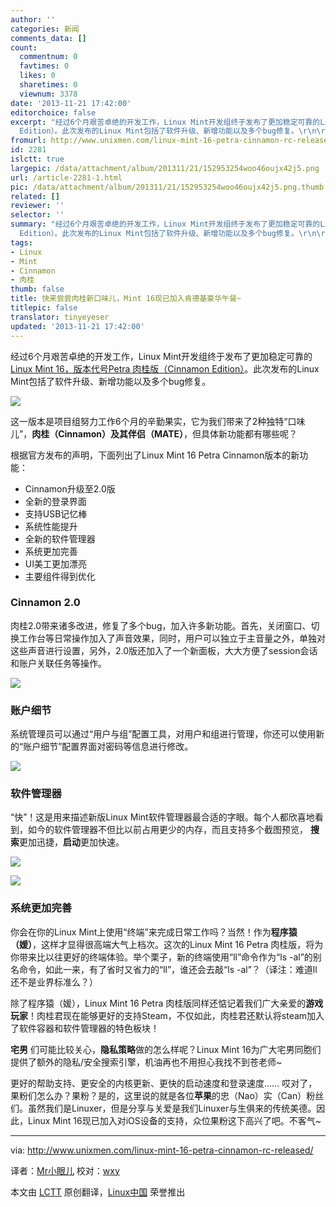 ```yaml
---
author: ''
categories: 新闻
comments_data: []
count:
  commentnum: 0
  favtimes: 0
  likes: 0
  sharetimes: 0
  viewnum: 3378
date: '2013-11-21 17:42:00'
editorchoice: false
excerpt: "经过6个月艰苦卓绝的开发工作，Linux Mint开发组终于发布了更加稳定可靠的Linux Mint 16，版本代号Petra 肉桂版（Cinnamon
  Edition）。此次发布的Linux Mint包括了软件升级、新增功能以及多个bug修复。\r\n\r\n这一版本是  ..."
fromurl: http://www.unixmen.com/linux-mint-16-petra-cinnamon-rc-released/
id: 2281
islctt: true
largepic: /data/attachment/album/201311/21/152953254woo46oujx42j5.png
url: /article-2281-1.html
pic: /data/attachment/album/201311/21/152953254woo46oujx42j5.png.thumb.jpg
related: []
reviewer: ''
selector: ''
summary: "经过6个月艰苦卓绝的开发工作，Linux Mint开发组终于发布了更加稳定可靠的Linux Mint 16，版本代号Petra 肉桂版（Cinnamon
  Edition）。此次发布的Linux Mint包括了软件升级、新增功能以及多个bug修复。\r\n\r\n这一版本是  ..."
tags:
- Linux
- Mint
- Cinnamon
- 肉桂
thumb: false
title: 快来尝尝肉桂新口味儿，Mint 16现已加入肯德基豪华午餐~
titlepic: false
translator: tinyeyeser
updated: '2013-11-21 17:42:00'
---
```


经过6个月艰苦卓绝的开发工作，Linux Mint开发组终于发布了更加稳定可靠的[Linux Mint 16，版本代号Petra 肉桂版（Cinnamon Edition）](http://blog.linuxmint.com/?p=2477)。此次发布的Linux Mint包括了软件升级、新增功能以及多个bug修复。


![](/data/attachment/album/201311/21/152953254woo46oujx42j5.png)


这一版本是项目组努力工作6个月的辛勤果实，它为我们带来了2种独特“口味儿”，**肉桂（Cinnamon）**及其**伴侣（MATE）**，但具体新功能都有哪些呢？


根据官方发布的声明，下面列出了Linux Mint 16 Petra Cinnamon版本的新功能：


* Cinnamon升级至2.0版
* 全新的登录界面
* 支持USB记忆棒
* 系统性能提升
* 全新的软件管理器
* 系统更加完善
* UI美工更加漂亮
* 主要组件得到优化


### Cinnamon 2.0


肉桂2.0带来诸多改进，修复了多个bug，加入许多新功能。首先，关闭窗口、切换工作台等日常操作加入了声音效果，同时，用户可以独立于主音量之外，单独对这些声音进行设置，另外，2.0版还加入了一个新面板，大大方便了session会话和账户关联任务等操作。


![](/data/attachment/album/201311/21/152955o5uoi6ovo0v5iio5.png)


### 账户细节


系统管理员可以通过“用户与组”配置工具，对用户和组进行管理，你还可以使用新的“账户细节”配置界面对密码等信息进行修改。


![](/data/attachment/album/201311/21/15295749pspt9pab44mpkz.png)


### 软件管理器


“快”！这是用来描述新版Linux Mint软件管理器最合适的字眼。每个人都欣喜地看到，如今的软件管理器不但比以前占用更少的内存，而且支持多个截图预览， **搜索**更加迅捷，**启动**更加快速。


![](/data/attachment/album/201311/21/153001b3300xae009t2qb9.png)


![](/data/attachment/album/201311/21/1530047182mb5mxpma1m2a.png)


### 系统更加完善


你会在你的Linux Mint上使用“终端”来完成日常工作吗？当然！作为**程序猿（媛）**，这样才显得很高端大气上档次。这次的Linux Mint 16 Petra 肉桂版，将为你带来比以往更好的终端体验。举个栗子，新的终端使用“ll”命令作为“ls -al”的别名命令，如此一来，有了省时又省力的“ll”，谁还会去敲“ls -al”？（译注：难道ll还不是业界标准么？）


除了程序猿（媛），Linux Mint 16 Petra 肉桂版同样还惦记着我们广大亲爱的**游戏玩家**！肉桂君现在能够更好的支持Steam，不仅如此，肉桂君还默认将steam加入了软件容器和软件管理器的特色板块！


**宅男** 们可能比较关心，**隐私策略**做的怎么样呢？Linux Mint 16为广大宅男同胞们提供了额外的隐私/安全搜索引擎，机油再也不用担心我找不到苍老师~


更好的帮助支持、更安全的内核更新、更快的启动速度和登录速度…… 哎对了，果粉们怎么办？果粉？是的，这里说的就是各位**苹果**的忠（Nao）实（Can）粉丝们。虽然我们是Linuxer，但是分享与关爱是我们Linuxer与生俱来的传统美德。因此，Linux Mint 16现已加入对iOS设备的支持，众位果粉这下高兴了吧。不客气~




---


via: <http://www.unixmen.com/linux-mint-16-petra-cinnamon-rc-released/>


译者：[Mr小眼儿](http://blog.csdn.net/tinyeyeser) 校对：[wxy](https://github.com/wxy)


本文由 [LCTT](https://github.com/LCTT/TranslateProject) 原创翻译，[Linux中国](http://linux.cn/) 荣誉推出